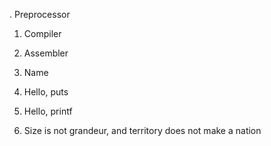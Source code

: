 . Preprocessor

1. Compiler

2. Assembler

3. Name

4. Hello, puts

5. Hello, printf

6. Size is not grandeur, and territory does not make a nation




